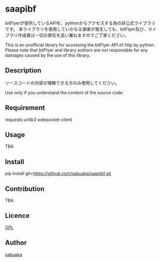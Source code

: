 saapibf
====
bitFlyerが提供しているAPIを、pythonからアクセスする為の非公式ライブラリです。
本ライブラリを使用していかなる損害が発生しても、bitFlyer及び、ライブラリ作成者は一切の責任を追い兼ねますのでご了承ください。

This is an unofficial library for accessing the bitFlyer API of http by python.
Please note that bitFlyer and library authors are not responsible for any damages caused by the use of this library.

## Description
ソースコードの内容が理解できる方のみ使用してください。

Use only if you understand the content of the source code.

## Requirement
requests
urllib3
websocket-client

## Usage
TBA
## Install
pip install git+https://github.com/sabuaka/saapibf.git

## Contribution
TBA
## Licence

[GPL](https://github.com/sabuaka/saapibf/blob/master/LICENSE)

## Author

[sabuaka](https://github.com/sabuaka)
